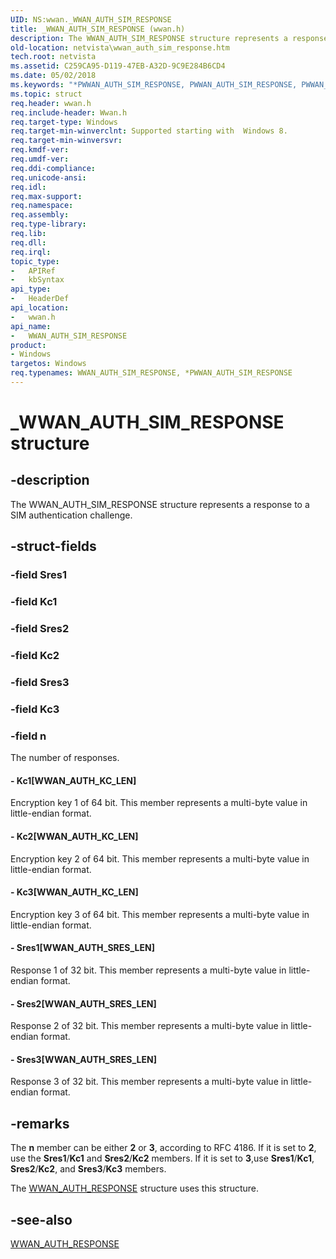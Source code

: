 ```yaml
---
UID: NS:wwan._WWAN_AUTH_SIM_RESPONSE
title: _WWAN_AUTH_SIM_RESPONSE (wwan.h)
description: The WWAN_AUTH_SIM_RESPONSE structure represents a response to a SIM authentication challenge.
old-location: netvista\wwan_auth_sim_response.htm
tech.root: netvista
ms.assetid: C259CA95-D119-47EB-A32D-9C9E284B6CD4
ms.date: 05/02/2018
ms.keywords: "*PWWAN_AUTH_SIM_RESPONSE, PWWAN_AUTH_SIM_RESPONSE, PWWAN_AUTH_SIM_RESPONSE structure pointer [Network Drivers Starting with Windows Vista], WWAN_AUTH_SIM_RESPONSE, WWAN_AUTH_SIM_RESPONSE structure [Network Drivers Starting with Windows Vista], _WWAN_AUTH_SIM_RESPONSE, netvista.wwan_auth_sim_response, wwan/PWWAN_AUTH_SIM_RESPONSE, wwan/WWAN_AUTH_SIM_RESPONSE"
ms.topic: struct
req.header: wwan.h
req.include-header: Wwan.h
req.target-type: Windows
req.target-min-winverclnt: Supported starting with  Windows 8.
req.target-min-winversvr: 
req.kmdf-ver: 
req.umdf-ver: 
req.ddi-compliance: 
req.unicode-ansi: 
req.idl: 
req.max-support: 
req.namespace: 
req.assembly: 
req.type-library: 
req.lib: 
req.dll: 
req.irql: 
topic_type:
-	APIRef
-	kbSyntax
api_type:
-	HeaderDef
api_location:
-	wwan.h
api_name:
-	WWAN_AUTH_SIM_RESPONSE
product:
- Windows
targetos: Windows
req.typenames: WWAN_AUTH_SIM_RESPONSE, *PWWAN_AUTH_SIM_RESPONSE
---
```


# _WWAN_AUTH_SIM_RESPONSE structure


## -description


The WWAN_AUTH_SIM_RESPONSE structure represents a response to a SIM authentication challenge.


## -struct-fields




### -field Sres1

 


### -field Kc1

 


### -field Sres2

 


### -field Kc2

 


### -field Sres3

 


### -field Kc3

 


### -field n

The number of responses.


#### - Kc1[WWAN_AUTH_KC_LEN]

Encryption key 1 of 64 bit. This member represents a multi-byte value in little-endian format.


#### - Kc2[WWAN_AUTH_KC_LEN]

Encryption key 2 of 64 bit. This member represents a multi-byte value in little-endian format.


#### - Kc3[WWAN_AUTH_KC_LEN]

Encryption key 3 of 64 bit. This member represents a multi-byte value in little-endian format.


#### - Sres1[WWAN_AUTH_SRES_LEN]

Response 1 of 32 bit. This member represents a multi-byte value in little-endian format.


#### - Sres2[WWAN_AUTH_SRES_LEN]

Response 2 of 32 bit. This member represents a multi-byte value in little-endian format.


#### - Sres3[WWAN_AUTH_SRES_LEN]

Response 3 of 32 bit. This member represents a multi-byte value in little-endian format.


## -remarks



The <b>n</b> member can be either <b>2</b> or <b>3</b>, according to RFC 4186. If it is set to <b>2</b>, use the <b>Sres1</b>/<b>Kc1</b> and <b>Sres2</b>/<b>Kc2</b> members. If it is set to <b>3</b>,use <b>Sres1</b>/<b>Kc1</b>, <b>Sres2</b>/<b>Kc2</b>, and <b>Sres3</b>/<b>Kc3</b> members.

The <a href="https://msdn.microsoft.com/library/windows/hardware/hh464129">WWAN_AUTH_RESPONSE</a> structure uses this structure.




## -see-also




<a href="https://msdn.microsoft.com/library/windows/hardware/hh464129">WWAN_AUTH_RESPONSE</a>
 

 

